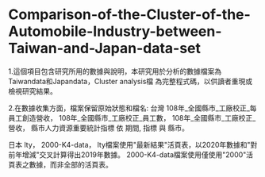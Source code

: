 # Comparison-of-the-Cluster-of-the-Automobile-Industry-between-Taiwan-and-Japan-data-set
1.這個項目包含研究所用的數據與說明，本研究用於分析的數據檔案為Taiwandata和Japandata，Cluster analysis檔
為完整程式碼，以供讀者重現或檢視研究結果。

2.在數據收集方面，檔案保留原始狀態和檔名:
台灣
108年_全國縣市_工廠校正_每員工創造營收，
108年_全國縣市_工廠校正_員工數，
108年_全國縣市_工廠校正_營收，
縣市人力資源重要統計指標 依 期間, 指標 與 縣市。

日本
lty，
2000-K4-data，
lty檔案使用"最新結果"活頁表，以2020年數據和"對前年增減"交叉計算得出2019年數據。
2000-K4-data檔案使用僅使用"2000"活頁表之數據，而非全部的活頁表。


